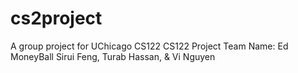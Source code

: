 # cs2project
A group project for UChicago CS122
CS122 Project Team Name: Ed MoneyBall
Sirui Feng, Turab Hassan, & Vi Nguyen
